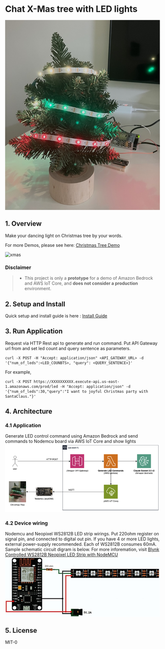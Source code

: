 # Chat X-Mas tree with LED lights

![main](docs/santa.jpg)

## 1. Overview
Make your dancing light on Christmas tree by your words.

For more Demos, please see here: [Christmas Tree Demo](docs/demo.md)

![xmas](docs/demo_main.gif)

### Disclaimer

> * This project is only a **prototype** for a demo of Amazon Bedrock and AWS IoT Core, and **does not consider a production** environment.


## 2. Setup and Install
Quick setup and install guide is here : [Install Guide](install.md)

## 3. Run Application
Request via HTTP Rest api to generate and run command. Put API Gateway url from and set led count and query sentence as parameters.
```
curl -X POST -H "Accept: application/json" <API_GATEWAY_URL> -d '{"num_of_leds":<LED_COUNBTS>, "query": <QUERY_SENTENCE>}'
```

For example,
```
curl -X POST https://XXXXXXXXXX.execute-api.us-east-1.amazonaws.com/prod/led -H "Accept: application/json" -d '{"num_of_leds":30,"query":"I want to joyful Christmas party with SantaClaus."}'
```

## 4. Architecture

### 4.1 Application
Generate LED control command using Amazon Bedrock and send commands to Nodemcu board via AWS IoT Core and show lights
![architecture](docs/architecture.png)

### 4.2 Device wiring
Nodemcu and Neopixel WS2812B LED strip wirings.
Put 220ohm register on signal pin, and connected to digital out pin.
If you have 4 or more LED lights, external power-supply recommended. Each of WS2812B consumes 60mA. 
Sample schematic circuit digram is below.
For more inforemation, visit [Blynk Controlled WS2812B Neopixel LED Strip with NodeMCU](https://how2electronics.com/ws2812b-neopixel-led-strip-nodemcu/)
![device](docs/device.jpg)



## 5. License
MIT-0
